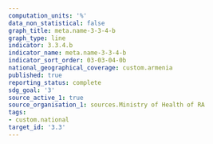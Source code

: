 ```yaml
---
computation_units: '%'
data_non_statistical: false
graph_title: meta.name-3-3-4-b
graph_type: line
indicator: 3.3.4.b
indicator_name: meta.name-3-3-4-b
indicator_sort_order: 03-03-04-0b
national_geographical_coverage: custom.armenia
published: true
reporting_status: complete
sdg_goal: '3'
source_active_1: true
source_organisation_1: sources.Ministry of Health of RA
tags:
- custom.national
target_id: '3.3'
---
```


